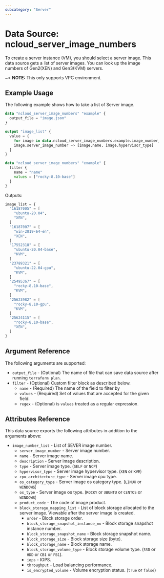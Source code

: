 ```yaml
---
subcategory: "Server"
---
```



# Data Source: ncloud_server_image_numbers

To create a server instance (VM), you should select a server image. This data source gets a list of server images. You can look up the image numbers of Gen2(XEN) and Gen3(KVM) servers.

~> **NOTE:** This only supports VPC environment.

## Example Usage

The following example shows how to take a list of Server image.

```terraform
data "ncloud_server_image_numbers" "example" {
  output_file = "image.json" 
}

output "image_list" {
  value = {
    for image in data.ncloud_server_image_numbers.example.image_number_list:
    image.server_image_number => [image.name, image.hypervisor_type]
  }
}
```

```terraform
data "ncloud_server_image_numbers" "example" {
  filter {
    name = "name"
    values = ["rocky-8.10-base"]
  }
}
```

Outputs: 
```terraform
image_list = {
  "16187005" = [
    "ubuntu-20.04",
    "XEN",
  ]
  "16187007" = [
    "win-2019-64-en",
    "XEN",
  ]
  "17552318" = [
    "ubuntu-20.04-base",
    "KVM",
  ]
  "23789321" = [
    "ubuntu-22.04-gpu",
    "KVM",
  ]
  "25495367" = [
    "rocky-8.10-base",
    "KVM",
  ]
  "25623982" = [
    "rocky-8.10-gpu",
    "KVM",
  ]
  "25624115" = [
    "rocky-8.10-base",
    "XEN",
  ]
}
```

## Argument Reference

The following arguments are supported:

* `output_file` - (Optional) The name of file that can save data source after running `terraform plan`.
* `filter` - (Optional) Custom filter block as described below.
  * `name` - (Required) The name of the field to filter by
  * `values` - (Required) Set of values that are accepted for the given field.
  * `regex` - (Optional) is `values` treated as a regular expression.

## Attributes Reference

This data source exports the following attributes in addition to the arguments above:

* `image_number_list` - List of SEVER image number.
  * `server_image_number` - Server image number.
  * `name` - Server image name.
  * `description` - Server image description.
  * `type` - Server image type. (`SELF` or `NCP`)
  * `hypervisor_type` - Server image hypervisor type. (`XEN` or `KVM`)
  * `cpu_architecture_type` - Server image cpu type.
  * `os_category_type` - Server image os category type. (`LINUX` or `WINDOWS`)
  * `os_type` - Server image os type. (`ROCKY` or `UBUNTU` or `CENTOS` or `WINDOWS`)
  * `product_code` - The code of image product.
  * `block_storage_mapping_list` - List of block storage allocated to the server image. Viewable after the server image is created.
    * `order` - Block storage order.
    * `block_storage_snapshot_instance_no` - Block storage snapshot instance number.
    * `block_storage_snapshot_name` - Block storage snapshot name.
    * `block_storage_size` - Block storage size (byte).
    * `block_storage_name` - Block storage name.
    * `block_storage_volume_type` - Block storage volume type. (`SSD` or `HDD` or `CB1` or `FB1`).
    * `iops` - IOPS.
    * `throughput` - Load balancing performance.
    * `is_encrypted_volume` - Volume encryption status. (`true` or `false`)
